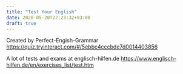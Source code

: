 ```yaml
---
title: "Test Your English"
date: 2020-05-20T22:23:32+03:00
draft: true
---
```


Created by Perfect-Engish-Grammar
https://quiz.tryinteract.com/#/5ebbc4cccbde7d0014403856

A lot of tests and exams at englisch-hilfen.de
https://www.englisch-hilfen.de/en/exercises_list/test.htm


